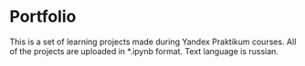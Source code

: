 # Portfolio
This is a set of learning projects made during Yandex Praktikum courses.
All of the projects are uploaded in *.ipynb format.
Text language is russian.
